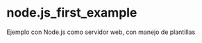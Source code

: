 node.js_first_example
=====================

Ejemplo con Node.js como servidor web, con manejo de plantillas
